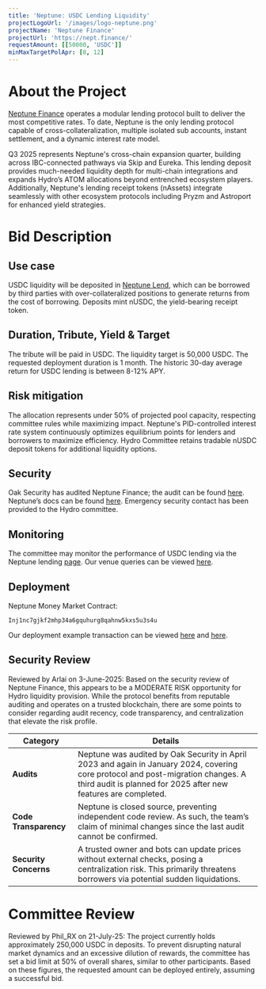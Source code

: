 ```yaml
---
title: 'Neptune: USDC Lending Liquidity'
projectLogoUrl: '/images/logo-neptune.png'
projectName: 'Neptune Finance'
projectUrl: 'https://nept.finance/'
requestAmount: [[50000, 'USDC']]
minMaxTargetPolApr: [8, 12]
---
```


# About the Project

[Neptune Finance](https://nept.finance) operates a modular lending protocol built to deliver the most competitive rates. To date, Neptune is the only lending protocol capable of cross-collateralization, multiple isolated sub accounts, instant settlement, and a dynamic interest rate model.

Q3 2025 represents Neptune's cross-chain expansion quarter, building across IBC-connected pathways via Skip and Eureka. This lending deposit provides much-needed liquidity depth for multi-chain integrations and expands Hydro’s ATOM allocations beyond entrenched ecosystem players. Additionally, Neptune's lending receipt tokens (nAssets) integrate seamlessly with other ecosystem protocols including Pryzm and Astroport for enhanced yield strategies.

# Bid Description

## Use case

USDC liquidity will be deposited in [Neptune Lend](https://app.nept.finance/lend/), which can be borrowed by third parties with over-collateralized positions to generate returns from the cost of borrowing. Deposits mint nUSDC, the yield-bearing receipt token.

## Duration, Tribute, Yield & Target

The tribute will be paid in USDC. The liquidity target is 50,000 USDC. The requested deployment duration is 1 month. The historic 30-day average return for USDC lending is between 8-12% APY.

## Risk mitigation

The allocation represents under 50% of projected pool capacity, respecting committee rules while maximizing impact. Neptune's PID-controlled interest rate system continuously optimizes equilibrium points for lenders and borrowers to maximize efficiency. Hydro Committee retains tradable nUSDC deposit tokens for additional liquidity options.

## Security

Oak Security has audited Neptune Finance; the audit can be found [here](https://github.com/oak-security/audit-reports/tree/master/Neptune). Neptune’s docs can be found [here](https://docs.nept.finance/). Emergency security contact has been provided to the Hydro committee.

## Monitoring

The committee may monitor the performance of USDC lending via the Neptune lending [page](https://app.nept.finance/lend/). Our venue queries can be viewed [here](https://hackmd.io/@jwEKz2IPTTqH3U9DC2aZ3A/BkShOvGc1x).

## Deployment

Neptune Money Market Contract:

`Inj1nc7gjkf2mhp34a6gquhurg8qahnw5kxs5u3s4u`

Our deployment example transaction can be viewed [here](https://explorer.injective.network/transaction/50720C355D377BB175F4CDE7004CBF90453854D0DCDF37C5FEC240A112C84221/) and [here](https://explorer.injective.network/transaction/B0AFFB880DCAA2FAD22A0536D110F1D47D9C27DD26A8D4CEC74DB85615185D82/).

## Security Review

Reviewed by Arlai on 3-June-2025: Based on the security review of Neptune Finance, this appears to be a MODERATE RISK opportunity for Hydro liquidity provision. While the protocol benefits from reputable auditing and operates on a trusted blockchain, there are some points to consider regarding audit recency, code transparency, and centralization that elevate the risk profile.

| **Category**          | **Details**                                                                                                                                                                                         |
| --------------------- | --------------------------------------------------------------------------------------------------------------------------------------------------------------------------------------------------- |
| **Audits**            | Neptune was audited by Oak Security in April 2023 and again in January 2024, covering core protocol and post-migration changes. A third audit is planned for 2025 after new features are completed. |
| **Code Transparency** | Neptune is closed source, preventing independent code review. As such, the team’s claim of minimal changes since the last audit cannot be confirmed.                                                |
| **Security Concerns** | A trusted owner and bots can update prices without external checks, posing a centralization risk. This primarily threatens borrowers via potential sudden liquidations.                             |

# Committee Review

Reviewed by Phil_RX on 21-July-25: The project currently holds approximately 250,000 USDC in deposits. To prevent disrupting natural market dynamics and an excessive dilution of rewards, the committee has set a bid limit at 50% of overall shares, similar to other participants. Based on these figures, the requested amount can be deployed entirely, assuming a successful bid.
